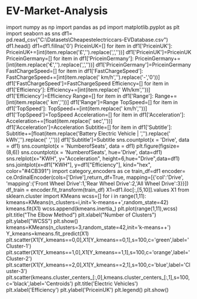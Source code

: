 # EV-Market-Analysis
import numpy as np
import pandas as pd 
import matplotlib.pyplot as plt
import seaborn as sns
df1= pd.read_csv("C:\\Datasets\\Cheapestelectriccars-EVDatabase.csv")
df1.head()
df1=df1.fillna('0')
PriceinUK=[]
for item in df1['PriceinUK']:
    PriceinUK+=[int(item.replace('£','').replace(',',''))]
df1['PriceinUK']=PriceinUK
PriceinGermany=[]
for item in df1['PriceinGermany']:
    PriceinGermany+=[int(item.replace('€','').replace(',',''))]
df1['PriceinGermany']=PriceinGermany
FastChargeSpeed=[]
for item in df1['FastChargeSpeed']:
    FastChargeSpeed+=[int(item.replace(' km/h','').replace('-','0'))]
df1['FastChargeSpeed']=FastChargeSpeed
Efficiency=[]
for item in df1['Efficiency']:
    Efficiency+=[int(item.replace(' Wh/km',''))]
df1['Efficiency']=Efficiency
Range=[]
for item in df1['Range']:
    Range+=[int(item.replace(' km',''))]
df1['Range']=Range
TopSpeed=[]
for item in df1['TopSpeed']:
    TopSpeed+=[int(item.replace(' km/h',''))]
df1['TopSpeed']=TopSpeed
Acceleration=[]
for item in df1['Acceleration']:
    Acceleration+=[float(item.replace(' sec',''))]
df1['Acceleration']=Acceleration
Subtitle=[]
for item in df1['Subtitle']:
    Subtitle+=[float(item.replace('Battery Electric Vehicle | ','').replace(' kWh','').replace('      ',''))]
df1['Subtitle']=Subtitle
sns.countplot(x = 'Drive', data = df1)
sns.countplot(x = 'NumberofSeats', data = df1)
plt.figure(figsize=(8,6))
sns.countplot(x = 'NumberofSeats', hue='Drive', data=df1)
sns.relplot(x="KWH", y="Acceleration", height=6,hue="Drive",data=df1)
sns.jointplot(x=df1["KWH"], y=df1["Efficiency"], kind="hex", color="#4CB391")
import category_encoders as ce
train_df=df1
encoder= ce.OrdinalEncoder(cols=['Drive'],return_df=True,
                           mapping=[{'col':'Drive',
'mapping':{'Front Wheel Drive':1,'Rear Wheel Drive':2,'All Wheel Drive':3}}])
df_train = encoder.fit_transform(train_df)
X1=df1.iloc[:,[5,10]].values
X1
from sklearn.cluster import KMeans
wcss=[]
for i in range(1,11):
    kmeans=KMeans(n_clusters=i,init='k-means++',random_state=42)
    kmeans.fit(X1)
    wcss.append(kmeans.inertia_)
plt.plot(range(1,11),wcss)
plt.title("The Elbow Method")
plt.xlabel("Number of Clusters")
plt.ylabel("WCSS")
plt.show()
kmeans=KMeans(n_clusters=3,random_state=42,init='k-means++')
Y_kmeans=kmeans.fit_predict(X1)
plt.scatter(X1[Y_kmeans==0,0],X1[Y_kmeans==0,1],s=100,c='green',label='Cluster-1')
plt.scatter(X1[Y_kmeans==1,0],X1[Y_kmeans==1,1],s=100,c='orange',label='Cluster-2')
plt.scatter(X1[Y_kmeans==2,0],X1[Y_kmeans==2,1],s=100,c='blue',label='Cluster-3')
plt.scatter(kmeans.cluster_centers_[:,0],kmeans.cluster_centers_[:,1],s=100,c='black',label='Centroids')
plt.title('Electric Vehicles')
plt.xlabel('Efficiency')
plt.ylabel('PriceinUK')
plt.legend()
plt.show()
